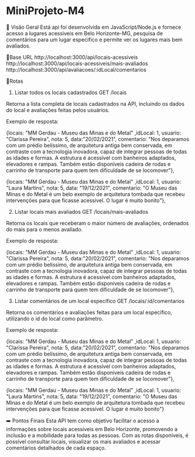 # MiniProjeto-M4
👀 Visão Geral
Está api foi desenvolvida em JavaScript/Node.js e fornece acesso a lugares acessiveis em Belo Horizonte-MG, pesquisa de comentários para um lugar especifico e permite ver os lugares mais bem avaliados.

🔗Base URL
http://localhost:3000/api/locais-acessiveis
http://localhost:3000/api/locais-acessiveis/mais-avaliados
http://localhost:3000/api/avaliacoes/:idLocal/comentarios

📍Rotas

1. Listar todos os locais cadastrados
GET /locais

Retorna a lista completa de locais cadastrados na API, incluindo os dados do local e avaliações feitas pelos usuários.

Exemplo de resposta:

{locais: "MM Gerdau - Museu das Minas e do Metal" ,idLocal: 1, usuario: "Clarissa Pereira", nota: 5, data:"20/02/2021", comentario: "Nos deparamos com um prédio belíssimo, de arquitetura antiga bem conservada, em contraste com a tecnologia inovadora, capaz de integrar pessoas de todas as idades e formas. A estrutura é acessível com banheiros adaptados, elevadores e rampas. Também estão disponíveis cadeira de rodas e carrinho de transporte para quem tem dificuldade de se locomover"},
      
{locais: "MM Gerdau - Museu das Minas e do Metal" ,idLocal: 1, usuario: "Laura Martins", nota: 5, data: "19/12/2021", comentario: "O Museu das Minas e do Metal é um belo exemplo de arquitetura tombada que recebeu intervenções para que ficasse acessível. O lugar é muito bonito"},

2. Listar locais mais avaliados
GET /locais/mais-avaliados

Retorna os locais que receberam o maior número de avaliações, ordenados do mais para o menos avaliado.

Exemplo de resposta:

{locais: "MM Gerdau - Museu das Minas e do Metal" ,idLocal: 1, usuario: "Clarissa Pereira", nota: 5, data:"20/02/2021", comentario: "Nos deparamos com um prédio belíssimo, de arquitetura antiga bem conservada, em contraste com a tecnologia inovadora, capaz de integrar pessoas de todas as idades e formas. A estrutura é acessível com banheiros adaptados, elevadores e rampas. Também estão disponíveis cadeira de rodas e carrinho de transporte para quem tem dificuldade de se locomover"},

3. Listar comentários de um local específico
GET /locais/:id/comentarios

Retorna os comentários e avaliações feitas para um local específico, utilizando o id do local como parâmetro.

Exemplo de resposta:

{locais: "MM Gerdau - Museu das Minas e do Metal" ,idLocal: 1, usuario: "Clarissa Pereira", nota: 5, data:"20/02/2021", comentario: "Nos deparamos com um prédio belíssimo, de arquitetura antiga bem conservada, em contraste com a tecnologia inovadora, capaz de integrar pessoas de todas as idades e formas. A estrutura é acessível com banheiros adaptados, elevadores e rampas. Também estão disponíveis cadeira de rodas e carrinho de transporte para quem tem dificuldade de se locomover"},

{locais: "MM Gerdau - Museu das Minas e do Metal" ,idLocal: 1, usuario: "Laura Martins", nota: 5, data: "19/12/2021", comentario: "O Museu das Minas e do Metal é um belo exemplo de arquitetura tombada que recebeu intervenções para que ficasse acessível. O lugar é muito bonito"}

➡️ Pontos Finais
Esta API tem como objetivo facilitar o acesso a informações sobre locais acessíveis em Belo Horizonte, promovendo a inclusão e a mobilidade para todas as pessoas. Com as rotas disponíveis, é possível consultar locais, visualizar os mais avaliados e acessar comentários detalhados de cada espaço.